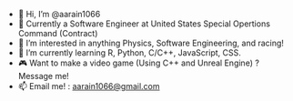 - 👋 Hi, I’m @aarain1066
- :briefcase: Currently a Software Engineer at United States Special Opertions Command (Contract)
- 👀 I’m interested in anything Physics, Software Engineering, and racing!
- 🌱 I’m currently learning R, Python, C/C++, JavaScript, CSS.
- :video_game: Want to make a video game (Using C++ and Unreal Engine) ? Message me!
- 📫 Email me! : aarain1066@gmail.com

<!---
aarain1066/aarain1066 is a ✨ special ✨ repository because its `README.md` (this file) appears on your GitHub profile.
You can click the Preview link to take a look at your changes.
--->
